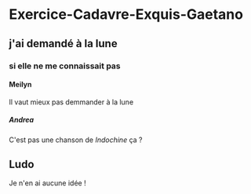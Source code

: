 # Exercice-Cadavre-Exquis-Gaetano

## j'ai demandé à la lune

### si elle ne me connaissait pas

#### Meilyn

Il vaut mieux pas demmander à la lune

##### Andrea

C'est pas une chanson de *Indochine* ça ? 


## Ludo 

Je n'en ai aucune idée !

